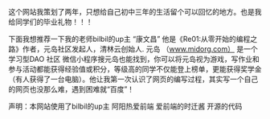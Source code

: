 这个网站我策划了两年，只想给自己初中三年的生活留个可以回忆的地方。也是我给同学们的毕业礼物！！！

下面我想推荐一下我的老师bilbil的up主 “康文昌” 他是《Re01:从零开始的编程之路》作者，元岛社区发起人，清林云创始人. 元岛 （www.midorg.com） 是一个学习型DAO 社区 微信小程序搜元岛也能找到，你可以将元岛视为游戏，写作业和参与活动都能获得经验值或积分，等级高的同学不仅能登上榜单，更能获得奖学金（有人获得了一台电脑）。他让我第一次认识了网页的编写过程，其实写一个自己的网页也没那么难，遇到困难就“百度”！

声明：本网站使用了bilbil的up主 阿阳热爱前端 爱前端的时迁酱 开源的代码
